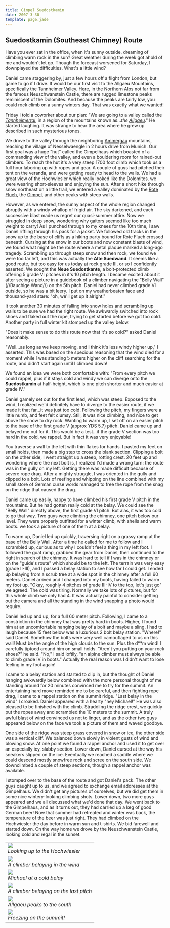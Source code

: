```yaml
---
title: Gimpel Suedostkamin
date: 2007-3-30
template: page.jade
---
```


<h2>Suedostkamin (Southeast Chimney) Route</h2>

Have you ever sat in the office, when it's sunny outside, dreaming of climbing warm rock in the sun? Great weather during the week got ahold of me and wouldn't let go. Though the forecast worsened for Saturday, I downplayed the difficulties. What's a little wind?


Daniel came staggering by, just a few hours off a flight from London, but game to go if I drive. It would be our first visit to the Allgaeu Mountains, specifically the Tannheimer Valley. Here, in the Northern Alps not far from the famous Neuschwanstein Castle, there are rugged limestone peaks reminiscent of the Dolomites. And because the peaks are fairly low, you could rock climb on a sunny winters day. That was exactly what we wanted! 


Friday I told a coworker about our plan: "We are going to a valley called the <i><a href="http://www.summitpost.org/area/range/154588/allgaeu-alps.html#chapter_8">Tannheimertal</a></i>, in a region of the mountains known as...<i>the <a href="http://www.summitpost.org/area/range/154588/allgaeu-alps.html">Allgaeu</a></i>." He started laughing. It was strange to hear the area where he grew up described in such mysterious tones.


We drove to the valley through the neighboring <a href="http://www.summitpost.org/area/range/154565/ammergau-alps-group.html">Ammergau</a> mountains, reaching the village of Nesselwaengle in 2 hours drive from Munich. Our first goal was a huge "hut" called the Gimpelhaus which boasted of a commanding view of the valley, and even a bouldering room for rained-out climbers. To reach the hut it's a very steep 1700 foot climb which took us a full hour laboring up with ropes and gear. A couple of guys had pitched their tent on the veranda, and were getting ready to head to the walls. We had a great view of the Hochwiesler which really looked like the Dolomites. we were wearing short-sleeves and enjoying the sun. After a short hike through snow northeast on a little trail, we entered a valley dominated by the <a href="http://www.summitpost.org/mountain/rock/150815/rote-flueh-fl-h-.html">Rote Flueh</a>, the <a href="http://www.summitpost.org/mountain/rock/150822/gimpel.html">Gimpel</a>, and other peaks with steep walls. 


However, as we entered, the sunny aspect of the whole region changed abruptly with a windy whallop of frigid air. The sky darkened, and each successive blast made us regret our quasi-summer attire. Now we struggled in deep snow, wondering why gaitors seemed like too much weight to carry! As I punched through to my knees for the 10th time, I saw Daniel riffling through his pack for a jacket. We followed old tracks in the snow up to the base of cliffs as a hiking party bound for Rote Flueh crossed beneath. Cursing at the snow in our boots and now constant blasts of wind, we found what might be the route where a metal plaque marked a long-ago tragedy. Scrambling up through steep snow and then rock, we found we were too far left, and this was actually the **Alte Suedwand**. It seems like a good route, but too easy for us today at rock grade III, or so I confidently asserted. We sought the **Neue Suedostkante**, a bolt-protected climb offering 5 grade VI pitches in it's 10 pitch length. I became excited about it after seeing a picture in a guidebook of a climber navigating the "Belly Wall" (//Bauchige Wand//) on the 5th pitch. Daniel had never climbed grade VI outside, so he was a bit leery. I put on my weatherbeaten face and thousand-yard stare: "oh, we'll get up it alright." 


It took another 30 minutes of falling into snow holes and scrambling up walls to be sure we had the right route. We awkwardly switched into rock shoes and flaked out the rope, trying to get started before we got too cold. Another party in full winter kit stomped up the valley below. 


"Does it make sense to do this route now that it's so cold?" asked Daniel reasonably.


"Well...as long as we keep moving, and I think it's less windy higher up," I asserted. This was based on the specious reasoning that the wind died for a moment while I was standing 5 meters higher on the cliff searching for the route, and didn't start again until I climbed down!


We found an idea we were both comfortable with: "From every pitch we could rappel, plus if it stays cold and windy we can diverge onto the <b>Suedostkamin</b> at half-height, which is one pitch shorter and much easier at grade IV."


Daniel gamely set out for the first lead, which was steep. Exposed to the wind, I realized we'd definitely have to diverge to the easier route, if we made it that far...it was just too cold. Following the pitch, my fingers were a little numb, and feet felt clumsy. Still, it was nice climbing, and nice to get above the snow to dry rock. Wanting to warm up, I set off on an easier pitch to the base of the first grade V (approx YDS 5.7) pitch. Daniel came up and belayed me out for it. This would be a test...if the grade V section was too hard in the cold, we rappel. But in fact it was very enjoyable! 


You traverse a wall to the left with thin flakes for hands. I pasted my feet on small holds, then made a big step to cross the blank section. Clipping a bolt on the other side, I went straight up a steep, rotting crest. 20 feet up and wondering where the next bolt is, I realized I'd made a wrong turn: the route was in the gully on my left. Getting there was made difficult because of severe rope drag. After a mighty struggle, I was oriented in the gully and clipped to a bolt. Lots of reefing and whipping on the line combined with my small store of German curse words managed to free the rope from the snag on the ridge that caused the drag. 


Daniel came up easily, happy to have climbed his first grade V pitch in the mountains. But he had gotten really cold at the belay. We could see the "Belly Wall" directly above, the first grade VI pitch. But alas, it was too cold to go that way. Two guys were climbing the chimney, one pitch below our level. They were properly outfitted for a winter climb, with shells and warm boots. we took a picture of one of them at a belay. 


To warm up, Daniel led up quickly, traversing right on a grassy ramp at the base of the Belly Wall. After a time he called for me to follow and I scrambled up, curious as to why I couldn't feel a thing in my left foot. I followed the goat ramp, grabbed the gear from Daniel, then continued to the right in search of the chimney. It was hard to tell if I was in the chimney or on the "guide's route" which should be to the left. The terrain was very easy (grade II-III), and I passed a belay station to see how far I could get. I ended up belaying from a scrub tree at a wide spot in the chimney after a full 60 meters. Daniel arrived and I changed into my boots, having failed to warm my foot up. "Okay, roughly 4 pitches of grade III-IV to the top, let's just go" we agreed. The cold was tiring. Normally we take lots of pictures, but for this whole climb we only had 4. It was actually painful to consider getting out the camera and all the standing in the wind snapping a photo would require.


Daniel led up and up, for a full 60 meter pitch. Following, I came to a constriction in the chimney that was pretty hard in boots. Higher, I found him at an uncomfortable hanging belay of a bolt and maybe a sling. I had to laugh because 15 feet below was a luxurious 2 bolt belay station. "Where!" said Daniel. Somehow the bolts were very well camouflaged to us on this wall! Must be the angle of the high clouds to the sun. Plus the d**m wind! I carefully tiptoed around him on small holds. "Aren't you putting on your rock shoes?" he said. "No," I said loftily, "an alpine climber must always be able to climb grade IV in boots." Actually the real reason was I didn't want to lose feeling in my foot again!


I came to a belay station and started to clip in, but the thought of Daniel hanging awkwardly below combined with the more personal thought of me standing around for 20 minutes convinced me to try for the summit. An entertaining hard move reminded me to be careful, and then fighting rope drag, I came to a rappel station on the summit ridge. "Last belay in the wind" I croaked. Daniel appeared with a hearty "hey Michael!" He was also pleased to be finished with the climb. Straddling the ridge crest, we quickly put the ropes away and scrambled the 10 meters to the summit. A truly awful blast of wind convinced us not to linger, and as the other two guys appeared below on the face we took a picture of them and waved goodbye. 


One side of the ridge was steep grass covered in snow or ice, the other side was a vertical cliff. We balanced down slowly in violent gusts of wind and blowing snow. At one point we found a rappel anchor and used it to get over an especially icy, slabby section. Lower down, Daniel cursed at the way his sneakers slipped on the ice. Eventually we reached a saddle where we could descend mostly snowfree rock and scree on the south side. We downclimbed a couple of steep sections, though a rappel anchor was available. 


I stomped over to the base of the route and got Daniel's pack. The other guys caught up to us, and we agreed to exchange email addresses at the Gimpelhaus. We didn't get any pictures of ourselves, but we did get them in some nice wintery-looking climbing shots. Lower down, two more guys appeared and we all discussed what we'd done that day. We went back to the Gimpelhaus, and as it turns out, they had carried up a keg of good German beer! Now that summer had retreated and winter was back, the temperature of the beer was just right. They had climbed on the Hochwiesler the day before in warm sun and t-shirts. We bid farewell and started down. On the way home we drove by the Neuschwanstein Castle, looking cold and regal in the sunset.                                                                                                                                                                                                                       



<table>
<tr><td>
<a href="images/abovegimpelhaus.jpg"><img src="images/abovegimpelhaus.jpg"></a><br>
<i>Looking up to the Hochwiesler</i>
</td></tr>
<tr><td>
<a href="images/atbelayst.jpg"><img src="images/atbelayst.jpg"></a><br>
<i>A climber belaying in the wind</i>
</td></tr>
<tr><td>
<a href="images/coldbelay.jpg"><img src="images/coldbelay.jpg"></a><br>
<i>Michael at a cold belay</i>
</td></tr>
<tr><td>
<a href="images/lastbelayst.jpg"><img src="images/lastbelayst.jpg"></a><br>
<i>A climber belaying on the last pitch</i>
</td></tr>
<tr><td>
<a href="images/peakssouth.jpg"><img src="images/peakssouth.jpg"></a><br>
<i>Allgaeu peaks to the south</i>
</td></tr>
<tr><td>
<a href="images/summitfreeze.jpg"><img src="images/summitfreeze.jpg"></a><br>
<i>Freezing on the summit!</i>
</td></tr>
</table>
